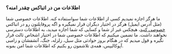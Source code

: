 
### اطلاعات من در اتباکس چقدر امنه؟ ###
ما هرگز اجازه نمیدیم کسی از اطلاعات شما سواستفاده کنه. اطلاعات خصوصی شما (مثل آدرس ایمیل) هرگز در اختیار دیگران قرار نمیگیره و اگه پروفایلتون رو در اتباکس [خصوصی کنید](https://atbox.io/settings)، هیچکس غیر از شما و کسایی که شما اجازه میدید، به اطلاعات دسترسی نخواهند داشت. ما تضمین میکنیم که اطلاعات خصوصی شما در اختیار اشخاص ثالث قرار نگیره و قول میدیم که در هنگام بروز حوادثی مثل سیل، زلزله، جنگ، آتشفشان و زامبی آپوکالیپس، همه‌ی تلاشمون رو بکنیم که اطلاعات شما امن بمونه.
